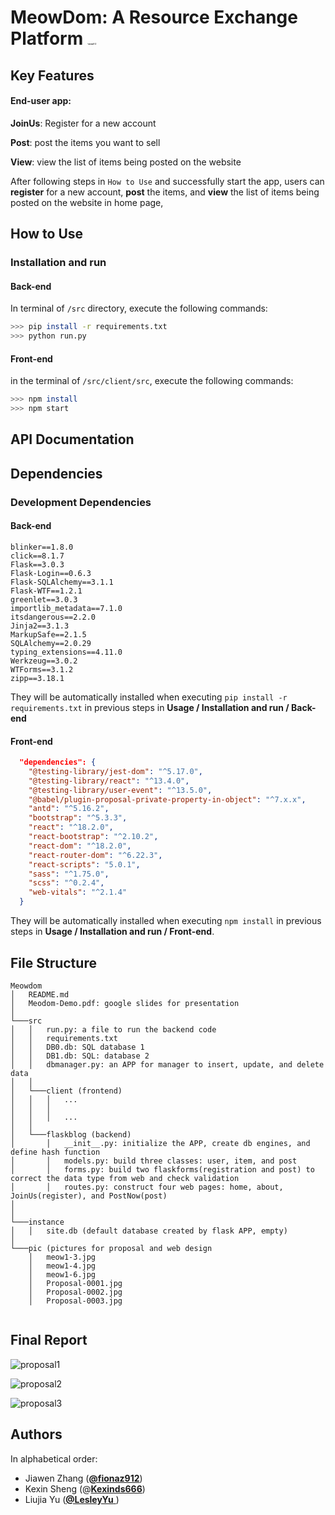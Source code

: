 # MeowDom: A Resource Exchange Platform <img src="./pics/meow1-3.jpg" alt="meow1-3" style="zoom:10%;" />



## Key Features

#### End-user app:

**JoinUs**: Register for a new account

**Post**: post the items you want to sell

**View**: view the list of items being posted on the website

After following steps in `How to Use` and successfully start the app, users can **register** for a new account, **post** the items, and **view** the list of items being posted on the website in home page, 



## How to Use

### Installation and run

#### Back-end

In terminal of `/src` directory,  execute the following commands:

```sh
>>> pip install -r requirements.txt
>>> python run.py
```

#### Front-end

in the terminal of `/src/client/src`, execute the following commands:

```sh
>>> npm install 
>>> npm start
```



## API Documentation





## Dependencies

### **Development Dependencies**

#### Back-end

```
blinker==1.8.0
click==8.1.7
Flask==3.0.3
Flask-Login==0.6.3
Flask-SQLAlchemy==3.1.1
Flask-WTF==1.2.1
greenlet==3.0.3
importlib_metadata==7.1.0
itsdangerous==2.2.0
Jinja2==3.1.3
MarkupSafe==2.1.5
SQLAlchemy==2.0.29
typing_extensions==4.11.0
Werkzeug==3.0.2
WTForms==3.1.2
zipp==3.18.1
```

They will be automatically installed when executing `pip install -r requirements.txt` in previous steps in **Usage / Installation and run / Back-end**

#### Front-end

```json
  "dependencies": {
    "@testing-library/jest-dom": "^5.17.0",
    "@testing-library/react": "^13.4.0",
    "@testing-library/user-event": "^13.5.0",
    "@babel/plugin-proposal-private-property-in-object": "^7.x.x",
    "antd": "^5.16.2",
    "bootstrap": "^5.3.3",
    "react": "^18.2.0",
    "react-bootstrap": "^2.10.2",
    "react-dom": "^18.2.0",
    "react-router-dom": "^6.22.3",
    "react-scripts": "5.0.1",
    "sass": "^1.75.0",
    "scss": "^0.2.4",
    "web-vitals": "^2.1.4"
  }
```

They will be automatically installed when executing `npm install`  in previous steps in **Usage / Installation and run / Front-end**.


## File Structure
```
Meowdom
│   README.md
│   Meodom-Demo.pdf: google slides for presentation 
│
└───src
│   │   run.py: a file to run the backend code
│   │   requirements.txt
│   │   DB0.db: SQL database 1 
│   │   DB1.db: SQL: database 2 
│   │   dbmanager.py: an APP for manager to insert, update, and delete data 
│   │
│   └───client (frontend) 
│   │   │   ...
│   │   │   
│   │   │   ...
│   │   
│   └───flaskblog (backend) 
│       │   __init__.py: initialize the APP, create db engines, and define hash function
│       │   models.py: build three classes: user, item, and post 
│       │   forms.py: build two flaskforms(registration and post) to correct the data type from web and check validation 
│       │   routes.py: construct four web pages: home, about, JoinUs(register), and PostNow(post) 
│ 
│ 
└───instance 
│   │   site.db (default database created by flask APP, empty) 
│   
└───pic (pictures for proposal and web design 
    │   meow1-3.jpg
    │   meow1-4.jpg
    │   meow1-6.jpg
    │   Proposal-0001.jpg
    │   Proposal-0002.jpg
    │   Proposal-0003.jpg
    
```



## Final Report
![proposal1](./pics/Proposal-0001.jpg)

![proposal2](./pics/Proposal-0002.jpg)

![proposal3](./pics/Proposal-0003.jpg)



## Authors

In alphabetical order: 

- Jiawen Zhang ([**@fionaz912**](https://github.com/fionaz912))
- Kexin Sheng (@[**Kexinds666**](https://github.com/Kexinds666))
- Liujia Yu ([**@LesleyYu** ](https://github.com/LesleyYu))